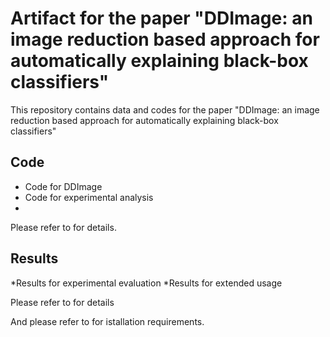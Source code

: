 # Artifact for the paper "DDImage: an image reduction based approach for automatically explaining black-box classifiers" 

This repository contains data and codes for the paper "DDImage: an image reduction based approach for automatically explaining black-box classifiers"

## Code 

* Code for DDImage
* Code for experimental analysis
* 
Please refer to for details.

## Results

*Results for experimental evaluation
*Results for extended usage

Please refer to for details

And please refer to for istallation requirements.
